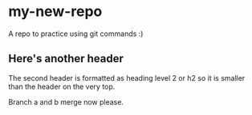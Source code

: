 # my-new-repo
A repo to practice using git commands :)  

## Here's another header 
The second header is formatted as heading level 2 or h2 so it is smaller than the header on the very top. 

Branch a and b merge now please. 
